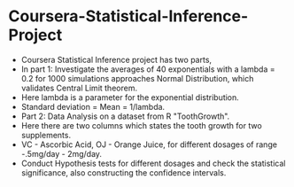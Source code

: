 # Coursera-Statistical-Inference-Project

* Coursera Statistical Inference project has two parts,
* In part 1: Investigate the averages of 40 exponentials with a lambda = 0.2 for 1000 simulations approaches Normal Distribution, which validates Central Limit theorem.
* Here lambda is a parameter for the exponential distribution.
* Standard deviation = Mean = 1/lambda.
* Part 2: Data Analysis on a dataset from R "ToothGrowth".
* Here there are two columns which states the tooth growth for two supplements.
* VC - Ascorbic Acid, OJ - Orange Juice, for different dosages of range -.5mg/day - 2mg/day.
* Conduct Hypothesis tests for different dosages and check the statistical significance, also constructing the confidence intervals.
